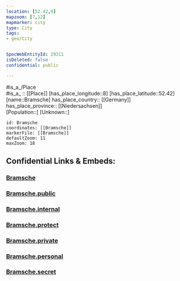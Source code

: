 ```yaml
---
location: [52.42,8] 
mapzoom: [7,12] 
mapmarker: city 
type: City
tags:
- geo/City


SpocWebEntityId: 29311
isDeleted: false
confidential: public

---
```

#is_a_/Place  
#is_a_ :: [[Place]] 
[has_place_longitude::8] 
[has_place_latitude::52.42] 
[name::Bramsche] 
has_place_country:: [[Germany]]  
has_place_province:: [[Niedersachsen]]  
[Population::] 
[Unknown::] 


```leaflet
id: Bramsche
coordinates: [[Bramsche]] 
markerFile: [[Bramsche]] 
defaultZoom: 11 
maxZoom: 18
```


## Confidential Links & Embeds: 

### [Bramsche](/_Standards/Earth/Continent/Europe/Europe~Central/Germany/Germany~West/Niedersachsen/counties~Niedersachsen/Osnabrück/cities~Osnabrück/Bramsche.md) 

### [Bramsche.public](/_public/Earth/Continent/Europe/Europe~Central/Germany/Germany~West/Niedersachsen/counties~Niedersachsen/Osnabrück/cities~Osnabrück/Bramsche.public.md) 

### [Bramsche.internal](/_internal/Earth/Continent/Europe/Europe~Central/Germany/Germany~West/Niedersachsen/counties~Niedersachsen/Osnabrück/cities~Osnabrück/Bramsche.internal.md) 

### [Bramsche.protect](/_protect/Earth/Continent/Europe/Europe~Central/Germany/Germany~West/Niedersachsen/counties~Niedersachsen/Osnabrück/cities~Osnabrück/Bramsche.protect.md) 

### [Bramsche.private](/_private/Earth/Continent/Europe/Europe~Central/Germany/Germany~West/Niedersachsen/counties~Niedersachsen/Osnabrück/cities~Osnabrück/Bramsche.private.md) 

### [Bramsche.personal](/_personal/Earth/Continent/Europe/Europe~Central/Germany/Germany~West/Niedersachsen/counties~Niedersachsen/Osnabrück/cities~Osnabrück/Bramsche.personal.md) 

### [Bramsche.secret](/_secret/Earth/Continent/Europe/Europe~Central/Germany/Germany~West/Niedersachsen/counties~Niedersachsen/Osnabrück/cities~Osnabrück/Bramsche.secret.md)

